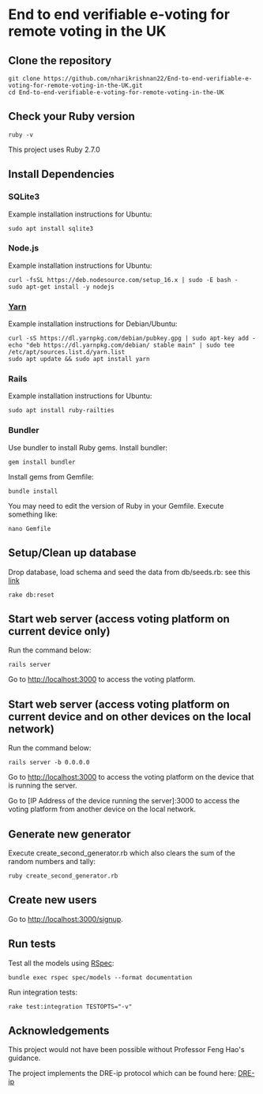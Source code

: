 # End to end verifiable e-voting for remote voting in the UK

## Clone the repository
```
git clone https://github.com/nharikrishnan22/End-to-end-verifiable-e-voting-for-remote-voting-in-the-UK.git
cd End-to-end-verifiable-e-voting-for-remote-voting-in-the-UK
```

## Check your Ruby version
```
ruby -v
```
This project uses Ruby 2.7.0

## Install Dependencies
### SQLite3
Example installation instructions for Ubuntu:
```
sudo apt install sqlite3
```

### Node.js
Example installation instructions for Ubuntu:
```
curl -fsSL https://deb.nodesource.com/setup_16.x | sudo -E bash -
sudo apt-get install -y nodejs
```

### [Yarn](https://classic.yarnpkg.com/en/)
Example installation instructions for Debian/Ubuntu:
```
curl -sS https://dl.yarnpkg.com/debian/pubkey.gpg | sudo apt-key add -
echo "deb https://dl.yarnpkg.com/debian/ stable main" | sudo tee /etc/apt/sources.list.d/yarn.list
sudo apt update && sudo apt install yarn
```

### Rails
Example installation instructions for Ubuntu:
```
sudo apt install ruby-railties
```

### Bundler
Use bundler to install Ruby gems. Install bundler:
```
gem install bundler
```
Install gems from Gemfile:
```
bundle install
```
You may need to edit the version of Ruby in your Gemfile. Execute something like:
```
nano Gemfile
```

## Setup/Clean up database 
Drop database, load schema and seed the data from db/seeds.rb: see this [link](https://dev.to/neshaz/how-to-use-rake-db-commands-in-the-correct-way--50o2)
```
rake db:reset
```

## Start web server (access voting platform on current device only)
Run the command below:
```
rails server
```
Go to [http://localhost:3000](http://localhost:3000) to access the voting platform.

## Start web server (access voting platform on current device and on other devices on the local network)
Run the command below:
```
rails server -b 0.0.0.0 
```
Go to [http://localhost:3000](http://localhost:3000) to access the voting platform on the device that is running the server.

Go to [IP Address of the device running the server]:3000 to access the voting platform from another device on the local network.


## Generate new generator 
Execute create_second_generator.rb which also clears the sum of the random numbers and tally:
```
ruby create_second_generator.rb
```

## Create new users
Go to [http://localhost:3000/signup](http://localhost:3000/signup).

## Run tests
Test all the models using [RSpec](https://github.com/rspec/rspec-rails):
```
bundle exec rspec spec/models --format documentation
```
Run integration tests:
```
rake test:integration TESTOPTS="-v"
```

## Acknowledgements
This project would not have been possible without Professor Feng Hao's guidance.

The project implements the DRE-ip protocol which can be found here: [DRE-ip](https://eprint.iacr.org/2016/670.pdf)
